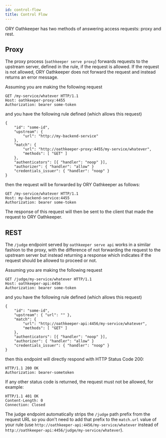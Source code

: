 ```yaml
---
id: control-flow
title: Control Flow
---
```


ORY Oathkeeper has two methods of answering access requests: proxy and rest.

## Proxy

The proxy process (`oathkeeper serve proxy`) forwards requests to the upstream
server, defined in the rule, if the request is allowed. If the request is not
allowed, ORY Oathkeeper does not forward the request and instead returns an
error message.

Assuming you are making the following request

```
GET /my-service/whatever HTTP/1.1
Host: oathkeeper-proxy:4455
Authorization: bearer some-token
```

and you have the following rule defined (which allows this request)

```
{
    "id": "some-id",
    "upstream": {
        "url": "http://my-backend-service"
    },
    "match": {
        "url": "http://oathkeeper-proxy:4455/my-service/whatever",
        "methods": [ "GET" ]
    },
    "authenticators": [{ "handler": "noop" }],
    "authorizer": { "handler": "allow" }
    "credentials_issuer": { "handler": "noop" }
}
```

then the request will be forwarded by ORY Oathkeeper as follows:

```
GET /my-service/whatever HTTP/1.1
Host: my-backend-service:4455
Authorization: bearer some-token
```

The response of this request will then be sent to the client that made the
request to ORY Oathkeeper.

## REST

The `/judge` endpoint served by `oathkeeper serve api` works in a similar
fashion to the proxy, with the difference of not forwarding the request to the
upstream server but instead returning a response which indicates if the request
should be allowed to proceed or not.

Assuming you are making the following request

```
GET /judge/my-service/whatever HTTP/1.1
Host: oathkeeper-api:4456
Authorization: bearer some-token
```

and you have the following rule defined (which allows this request)

```
{
    "id": "some-id",
    "upstream": { "url": "" },
    "match": {
        "url": "http://oathkeeper-api:4456/my-service/whatever",
        "methods": [ "GET" ]
    },
    "authenticators": [{ "handler": "noop" }],
    "authorizer": { "handler": "allow" }
    "credentials_issuer": { "handler": "noop" }
}
```

then this endpoint will directly respond with HTTP Status Code 200:

```
HTTP/1.1 200 OK
Authorization: bearer-sometoken
```

If any other status code is returned, the request must not be allowed, for
example:

```
HTTP/1.1 401 OK
Content-Length: 0
Connection: Closed
```

The judge endpoint automatically strips the `/judge` path prefix from the
request URL so you don't need to add that prefix to the `match.url` value of
your rule (use `http://oathkeeper-api:4456/my-service/whatever` instead of
`http://oathkeeper-api:4456/judge/my-service/whatever`).
